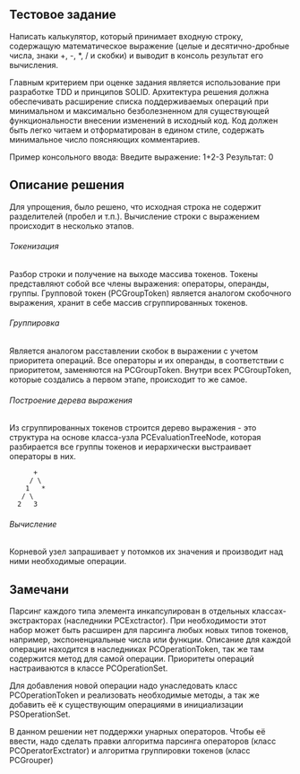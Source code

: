 ## Тестовое задание

Написать калькулятор, который принимает входную строку, содержащую математическое выражение (целые и десятично-дробные числа, знаки +, -, *, / и скобки) и выводит в консоль результат его вычисления.

Главным критерием при оценке задания является использование при разработке TDD и принципов SOLID. Архитектура решения должна обеспечивать расширение списка поддерживаемых операций при минимальном и максимально безболезненном для существующей функциональности внесении изменений в исходный код. Код должен быть легко читаем и отформатирован в едином стиле, содержать минимальное число поясняющих комментариев.

Пример консольного ввода:
Введите выражение: 1+2-3
Результат: 0

## Описание решения

Для упрощения, было решено, что исходная строка не содержит разделителей (пробел и т.п.). Вычисление строки с выражением происходит в несколько этапов.

###### Токенизация

Разбор строки и получение на выходе массива токенов. Токены представляют собой все члены выражения: операторы, операнды, группы. Групповой токен (PCGroupToken) является аналогом скобочного выражения, хранит в себе массив сгруппированных токенов. 


###### Группировка

Является аналогом расставлении скобок в выражении с учетом приоритета операций. Все операторы и их операнды, в соответствии с приоритетом, заменяются на PCGroupToken. Внутри всех PCGroupToken, которые создались а первом этапе, происходит то же самое.

###### Построение дерева выражения

Из сгруппированных токенов строится дерево выражения - это структура на основе класса-узла PCEvaluationTreeNode, которая разбирается все группы токенов и иерархически выстраивает операторы в них.

          +    
         / \  
        1   *
       / \  
      2   3

###### Вычисление

Корневой узел запрашивает у потомков их значения и производит над ними необходимые операции.

## Замечани

Парсинг каждого типа элемента инкапсулирован в отдельных классах-экстракторах (наследники PCExctractor). При необходимости этот набор может быть расширен для парсинга любых новых типов токенов, например, экспоненциальные числа или функции.
Описание для каждой операции находится в наследниках PCOperationToken, так же там содержится метод для самой операции.
Приоритеты операций настраиваются в классе PCOperationSet.

Для добавления новой операции надо унаследовать класс PCOperationToken и реализовать необходимые методы, а так же добавить её к существующим операциями в инициализации PSOperationSet.

В данном решении нет поддержки унарных операторов. Чтобы её ввести, надо сделать правки алгоритма парсинга операторов (класс PCOperatorExctrator) и алгоритма группировки токенов (класс PCGrouper)
